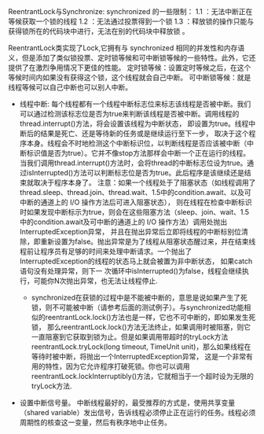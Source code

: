 ReentrantLock与Synchronize:
synchronized 的一些限制： 
     1.1 ：无法中断正在等候获取一个锁的线程 
     1.2 ：无法通过投票得到一个锁 
     1.3 ：释放锁的操作只能与获得锁所在的代码块中进行，无法在别的代码块中释放锁 。
 
ReentrantLock类实现了Lock,它拥有与 synchronized 相同的并发性和内存语义，但是添加了类似锁投票、定时锁等候和可中断锁等候的一些特性。此外，它还提供了在激烈争用情况下更佳的性能。
定时锁等候：设置定时等候之后，在这个等候时间内如果没有获得这个锁，这个线程就会自己中断。
可中断锁等候：就是线程等候可以自己中断也可以别人中断。

* 线程中断:
    每个线程都有一个线程中断标志位来标志该线程是否被中断。我们可以通过检测该标志位是否为true来判断该线程是否被中断。调用线程的thread.interrupt()方法，将会设置该线程为中断状态，
即设置为true。线程中断后的结果是死亡、还是等待新的任务或是继续运行至下一步，
取决于这个程序本身。线程会不时地检测这个中断标识位，以判断线程是否应该被中断（中断标识值是否为true）。它并不像stop方法那样会中断一个正在运行的线程。
当我们调用thread.interrupt()方法时，会将thread的中断标志位设为true。通过isInterrupted()方法可以判断标志位是否为true。此后程序是该继续还是结束就取决于程序本身了。
    注意：如果一个线程处于了阻塞状态（如线程调用了thread.sleep、thread.join、thread.wait、1.5中的condition.await、以及可中断的通道上的 I/O 操作方法后可进入阻塞状态），
则在线程在检查中断标识时如果发现中断标示为true，则会在这些阻塞方法（sleep、join、wait、1.5中的condition.await及可中断的通道上的 I/O 操作方法）调用处抛出InterruptedException异常，
并且在抛出异常后立即将线程的中断标别位清除，即重新设置为false。抛出异常是为了线程从阻塞状态醒过来，并在结束线程前让程序员有足够的时间来处理中断请求。一个抛出了InterruptedException的线程的状态马上就会被置为非中断状态，
如果catch语句没有处理异常，则下一 次循环中isInterrupted()为false，线程会继续执行，可能你N次抛出异常，也无法让线程停止.

   * synchronized在获锁的过程中是不能被中断的，意思是说如果产生了死锁，则不可能被中断（请参考后面的测试例子）。与synchronized功能相似的reentrantLock.lock()方法也是一样，它也不可中断的，即如果发生死锁，
那么reentrantLock.lock()方法无法终止，如果调用时被阻塞，则它一直阻塞到它获取到锁为止。但是如果调用带超时的tryLock方法reentrantLock.tryLock(long timeout, TimeUnit unit)，那么如果线程在等待时被中断，将抛出一个InterruptedException异常，
这是一个非常有用的特性，因为它允许程序打破死锁。你也可以调用reentrantLock.lockInterruptibly()方法，它就相当于一个超时设为无限的tryLock方法.

* 设置中断信号量。
中断线程最好的，最受推荐的方式是，使用共享变量（shared variable）发出信号，告诉线程必须停止正在运行的任务。线程必须周期性的核查这一变量，然后有秩序地中止任务。